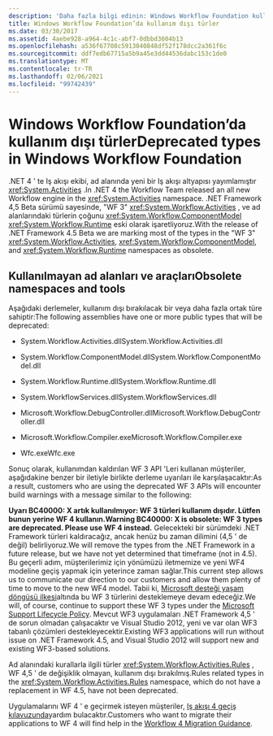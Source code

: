 ```yaml
---
description: 'Daha fazla bilgi edinin: Windows Workflow Foundation kullanım dışı türler'
title: Windows Workflow Foundation’da kullanım dışı türler
ms.date: 03/30/2017
ms.assetid: 4aebe928-a964-4c1c-abf7-0dbbd3604b13
ms.openlocfilehash: a536f67708c5913040848df52f178dcc2a361f6c
ms.sourcegitcommit: ddf7edb67715a5b9a45e3dd44536dabc153c1de0
ms.translationtype: MT
ms.contentlocale: tr-TR
ms.lasthandoff: 02/06/2021
ms.locfileid: "99742439"
---
```

# <a name="deprecated-types-in-windows-workflow-foundation"></a><span data-ttu-id="e5e8b-103">Windows Workflow Foundation’da kullanım dışı türler</span><span class="sxs-lookup"><span data-stu-id="e5e8b-103">Deprecated types in Windows Workflow Foundation</span></span>

<span data-ttu-id="e5e8b-104">.NET 4 ' te Iş akışı ekibi, ad alanında yeni bir Iş akışı altyapısı yayımlamıştır <xref:System.Activities> .</span><span class="sxs-lookup"><span data-stu-id="e5e8b-104">In .NET 4 the Workflow Team released an all new Workflow engine in the <xref:System.Activities> namespace.</span></span> <span data-ttu-id="e5e8b-105">.NET Framework 4,5 Beta sürümü sayesinde, "WF 3" <xref:System.Workflow.Activities> , ve ad alanlarındaki türlerin çoğunu <xref:System.Workflow.ComponentModel>  <xref:System.Workflow.Runtime> eski olarak işaretliyoruz.</span><span class="sxs-lookup"><span data-stu-id="e5e8b-105">With the release of .NET Framework 4.5 Beta we are marking most of the types in the "WF 3" <xref:System.Workflow.Activities>, <xref:System.Workflow.ComponentModel>, and  <xref:System.Workflow.Runtime> namespaces as obsolete.</span></span>

## <a name="obsolete-namespaces-and-tools"></a><span data-ttu-id="e5e8b-106">Kullanılmayan ad alanları ve araçları</span><span class="sxs-lookup"><span data-stu-id="e5e8b-106">Obsolete namespaces and tools</span></span>

 <span data-ttu-id="e5e8b-107">Aşağıdaki derlemeler, kullanım dışı bırakılacak bir veya daha fazla ortak türe sahiptir:</span><span class="sxs-lookup"><span data-stu-id="e5e8b-107">The following assemblies have one or more public types that will be deprecated:</span></span>

- <span data-ttu-id="e5e8b-108">System.Workflow.Activities.dll</span><span class="sxs-lookup"><span data-stu-id="e5e8b-108">System.Workflow.Activities.dll</span></span>

- <span data-ttu-id="e5e8b-109">System.Workflow.ComponentModel.dll</span><span class="sxs-lookup"><span data-stu-id="e5e8b-109">System.Workflow.ComponentModel.dll</span></span>

- <span data-ttu-id="e5e8b-110">System.Workflow.Runtime.dll</span><span class="sxs-lookup"><span data-stu-id="e5e8b-110">System.Workflow.Runtime.dll</span></span>

- <span data-ttu-id="e5e8b-111">System.WorkflowServices.dll</span><span class="sxs-lookup"><span data-stu-id="e5e8b-111">System.WorkflowServices.dll</span></span>

- <span data-ttu-id="e5e8b-112">Microsoft.Workflow.DebugController.dll</span><span class="sxs-lookup"><span data-stu-id="e5e8b-112">Microsoft.Workflow.DebugController.dll</span></span>

- <span data-ttu-id="e5e8b-113">Microsoft.Workflow.Compiler.exe</span><span class="sxs-lookup"><span data-stu-id="e5e8b-113">Microsoft.Workflow.Compiler.exe</span></span>

- <span data-ttu-id="e5e8b-114">Wfc.exe</span><span class="sxs-lookup"><span data-stu-id="e5e8b-114">Wfc.exe</span></span>

 <span data-ttu-id="e5e8b-115">Sonuç olarak, kullanımdan kaldırılan WF 3 API 'Leri kullanan müşteriler, aşağıdakine benzer bir iletiyle birlikte derleme uyarıları ile karşılaşacaktır:</span><span class="sxs-lookup"><span data-stu-id="e5e8b-115">As a result, customers who are using the deprecated WF 3 APIs will encounter build warnings with a message similar to the following:</span></span>

 <span data-ttu-id="e5e8b-116">**Uyarı BC40000: X artık kullanılmıyor: WF 3 türleri kullanım dışıdır. Lütfen bunun yerine WF 4 kullanın.**</span><span class="sxs-lookup"><span data-stu-id="e5e8b-116">**Warning BC40000: X is obsolete: WF 3 types are deprecated. Please use WF 4 instead.**</span></span> <span data-ttu-id="e5e8b-117">Gelecekteki bir sürümdeki .NET Framework türleri kaldıracağız, ancak henüz bu zaman dilimini (4,5 ' de değil) belirliyoruz.</span><span class="sxs-lookup"><span data-stu-id="e5e8b-117">We will remove the types from the .NET Framework in a future release, but we have not yet determined that timeframe (not in 4.5).</span></span> <span data-ttu-id="e5e8b-118">Bu geçerli adım, müşterilerimiz için yönümüzü iletmemize ve yeni WF4 modeline geçiş yapmak için yeterince zaman sağlar.</span><span class="sxs-lookup"><span data-stu-id="e5e8b-118">This current step allows us to communicate our direction to our customers and allow them plenty of time to move to the new WF4 model.</span></span> <span data-ttu-id="e5e8b-119">Tabii ki, [Microsoft desteği yaşam döngüsü ilkesi](/lifecycle/)altında bu WF 3 türlerini desteklemeye devam edeceğiz.</span><span class="sxs-lookup"><span data-stu-id="e5e8b-119">We will, of course, continue to support these WF 3 types under the [Microsoft Support Lifecycle Policy](/lifecycle/).</span></span> <span data-ttu-id="e5e8b-120">Mevcut WF3 uygulamaları .NET Framework 4,5 ' de sorun olmadan çalışacaktır ve Visual Studio 2012, yeni ve var olan WF3 tabanlı çözümleri destekleyecektir.</span><span class="sxs-lookup"><span data-stu-id="e5e8b-120">Existing WF3 applications will run without issue on .NET Framework 4.5, and Visual Studio 2012 will support new and existing WF3-based solutions.</span></span>

 <span data-ttu-id="e5e8b-121">Ad alanındaki kurallarla ilgili türler <xref:System.Workflow.Activities.Rules> , WF 4,5 ' de değişiklik olmayan, kullanım dışı bırakılmış.</span><span class="sxs-lookup"><span data-stu-id="e5e8b-121">Rules related types in the <xref:System.Workflow.Activities.Rules> namespace, which do not have a replacement in WF 4.5, have not been deprecated.</span></span>

 <span data-ttu-id="e5e8b-122">Uygulamalarını WF 4 ' e geçirmek isteyen müşteriler, [Iş akışı 4 geçiş kılavuzunda](migration-guidance.md)yardım bulacaktır.</span><span class="sxs-lookup"><span data-stu-id="e5e8b-122">Customers who want to migrate their applications to WF 4 will find help in the [Workflow 4 Migration Guidance](migration-guidance.md).</span></span>
